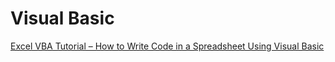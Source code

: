 # Visual Basic

[Excel VBA Tutorial – How to Write Code in a Spreadsheet Using Visual Basic](https://www.freecodecamp.org/news/excel-vba-tutorial/)
